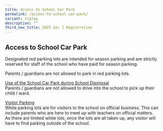 ```yaml
---
title: Access to School Car Park
permalink: /access-to-school-car-park/
variant: tiptap
description: ""
third_nav_title: 2025 Sec 1 Registration
---
```

<h2>Access to School Car Park</h2>
<p>Designated red parking lots are intended for season parking and are strictly
reserved for staff of the school who have paid for season parking.&nbsp;</p>
<p>Parents / guardians are not allowed to park in red parking lots.&nbsp;</p>
<p><u>Use of the School Car Park during School Dismissal</u>&nbsp;
<br>Parents / guardians are not allowed to drive into the school to pick up
their child / ward.&nbsp;&nbsp;</p>
<p><u>Visitor Parking</u>&nbsp;
<br>White parking lots are for visitors to the school on official business.
This can include parents who are here to meet up with teachers on official
matters. As there are limited white lots, once the lots are all taken up,
any visitor will have to find parking outside of the school.&nbsp;</p>
<p></p>